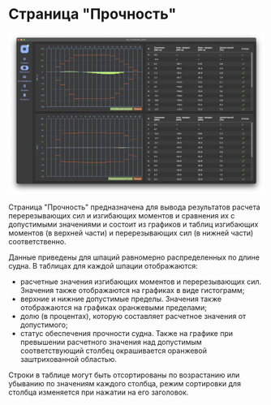 # Страница "Прочность"
![Общий вид страницы "Прочность"](/docs/user-guide/ru/part04_strength/strength.png "Общий вид страницы 'Прочность'")

Страница "Прочность" предназначена для вывода результатов расчета перерезывающих сил и изгибающих моментов и сравнения их с допустимыми значениями и состоит из графиков и таблиц  изгибающих моментов (в верхней части) и перерезывающих сил (в нижней части) соответственно. 

Данные приведены для шпаций равномерно распределенных по длине судна. В таблицах для каждой шпации отображаются:
- расчетные значения изгибающих моментов и перерезывающих сил. Значения также отображаются на графиках в виде гистограмм; 
- верхние и нижние допустимые пределы.  Значения также отображаются на графиках оранжевыми пределами;
- долю (в процентах), которую составляет  расчетное значения от допустимого;
- статус обеспечения прочности судна. Также на графике при превышении расчетного значения над допустимым соответствующий столбец  окрашивается оранжевой заштрихованной областью. 
 
 Строки в таблице могут быть отсортированы по возрастанию или убыванию по значениям каждого столбца, режим сортировки для столбца изменяется при нажатии на его заголовок.
